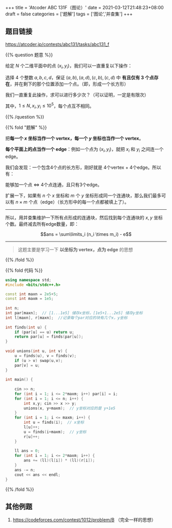 +++
title = 'Atcoder ABC 131F（图论）'
date = 2021-03-12T21:48:23+08:00
draft = false
categories = ['题解']
tags = ['图论','并查集']
+++


## 题目链接

https://atcoder.jp/contests/abc131/tasks/abc131_f

{{% question 题意 %}}

给定 $N$ 个二维平面中的点 $(x_i,y_i)$，我们可以一直重复以下操作：

选择 4 个整数 $a,b,c,d$，保证 $(a,b),(a,d),(c,b),(c,d)$ 中 **有且仅有 3 个点存在**，并在剩下的那个位置添加一个点。（即，形成一个长方形）

我们一直重复此操作，求可以进行多少次？（可以证明，一定是有限次）

其中，$1 \leq N,x_i,y_i \leq 10^5$，每个点互不相同。

{{% /question %}}

{{% fold "题解" %}}

把**每一个 $x$ 坐标当作一个 vertex，每一个 $y$ 坐标也当作一个 vertex**。

**每个平面上的点当作一个 edge**：例如一个点为 $(x_i,y_i)$，就把 $x_i$ 和 $y_i$ 之间连一个 edge。

我们会发现：一个包含4个点的长方形，刚好就是 4个vertex + 4个edge。所以有：

能够加一个点 $\iff$ 4个点连通，且只有3个edge。

扩展一下，如果有 $n$ 个 $x$ 坐标和 $m$ 个 $y$ 坐标形成同一个连通块，那么我们最多可以有 $n \times m$ 个点（edge）（长方形中的每一个点都被填上了）。

<hr>

所以，用并查集维护一下所有点形成的连通块，然后找到每个连通块的 $x,y$ 坐标个数。最终减去所有edge数量，即：

$$ans = \sum\limits_i (n_i \times m_i) - e$$

<hr>

> 这题主要是学习一下 **以坐标为 vertex，点为 edge** 的思想

{{% /fold %}}


{{% fold 代码 %}}

```cpp
using namespace std;
#include <bits/stdc++.h>

const int maxn = 2e5+5;
const int maxm = 1e5;
 
int n;
int par[maxn];  // [1...1e5] 储存x坐标，[1e5+1...2e5] 储存y坐标
int l[maxn], r[maxn];  //记录每个par对应的块有几个x，y坐标
 
int finds(int u) {
    if (par[u] == u) return u;
    return par[u] = finds(par[u]);
}
 
void unions(int u, int v) {
    u = finds(u), v = finds(v);
    if (u > v) swap(u,v);
    par[v] = u;
}
 
int main() {
 
    cin >> n;
    for (int i = 1; i <= 2*maxm; i++) par[i] = i;
    for (int i = 1; i <= n; i++) {
        int x,y; cin >> x >> y;
        unions(x, y+maxm);  // y坐标对应的是 y+1e5
    }
    for (int i = 1; i <= maxm; i++) {
        int u = finds(i);  // x坐标
        l[u]++;
        u = finds(i+maxm);  // y坐标
        r[u]++;
    }
 
    ll ans = 0;
    for (int i = 1; i <= 2*maxm; i++) {
        ans += (ll)(l[i]) * (ll)(r[i]);
    }
    ans -= n;
    cout << ans << endl;
}
```

{{% /fold %}}


## 其他例题

1. https://codeforces.com/contest/1012/problem/B （完全一样的思想）
